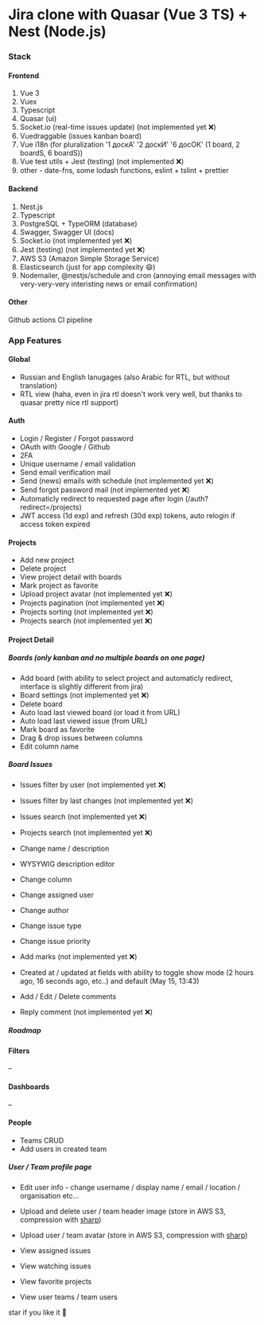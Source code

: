 # Jira clone with Quasar (Vue 3 TS) + Nest (Node.js)  

### Stack
#### Frontend

1. Vue 3
2. Vuex
3. Typescript
4. Quasar (ui)
5. Socket.io (real-time issues update) (not implemented yet ❌)
6. Vuedraggable (issues kanban board)
7. Vue i18n (for pluralization '1 доскА' '2 доскИ' '6 досОК' (1 board, 2 boardS, 6 boardS))
8. Vue test utils + Jest (testing) (not implemented ❌)
9. other - date-fns, some lodash functions, eslint + tslint + prettier

#### Backend

1. Nest.js
2. Typescript
3. PostgreSQL + TypeORM (database)
4. Swagger, Swagger UI (docs)
5. Socket.io (not implemented yet ❌)
6. Jest (testing) (not implemented yet ❌)
7. AWS S3 (Amazon Simple Storage Service)
8. Elasticsearch (just for app complexity 😄) 
9. Nodemailer, @nestjs/schedule and cron (annoying email messages with very-very-very interisting news or email confirmation)

#### Other

Github actions CI pipeline

### App Features

#### Global
- Russian and English lanugages (also Arabic for RTL, but without translation)
- RTL view (haha, even in jira rtl doesn't work very well, but thanks to quasar pretty nice rtl support)

#### Auth

- Login / Register / Forgot password 
- OAuth with Google / Github
- 2FA
- Unique username / email validation  
- Send email verification mail 
- Send (news) emails with schedule (not implemented yet ❌)
- Send forgot password mail (not implemented yet ❌)  
- Automaticly redirect to requested page after login (/auth?redirect=/projects)  
- JWT access (1d exp) and refresh (30d exp) tokens, auto relogin if access token expired  

#### Projects

- Add new project  
- Delete project  
- View project detail with boards  
- Mark project as favorite  
- Upload project avatar (not implemented yet ❌)  
- Projects pagination (not implemented yet ❌)  
- Projects sorting (not implemented yet ❌)  
- Projects search (not implemented yet ❌) 
  
#### Project Detail
##### Boards (only kanban and no multiple boards on one page)

- Add board (with ability to select project and automaticly redirect, interface is slightly different from jira)
- Board settings (not implemented yet ❌)  
- Delete board  
- Auto load last viewed board (or load it from URL)  
- Auto load last viewed issue (from URL)  
- Mark board as favorite  
- Drag & drop issues between columns
- Edit column name

##### Board Issues

- Issues filter by user (not implemented yet ❌)  
- Issues filter by last changes (not implemented yet ❌)  
- Issues search (not implemented yet ❌)  
  
- Projects search (not implemented yet ❌) 
- Change name / description
- WYSYWIG description editor
- Change column
- Change assigned user
- Change author
- Change issue type
- Change issue priority
- Add marks (not implemented yet ❌) 
- Created at / updated at fields with ability to toggle show mode (2 hours ago, 16 seconds ago, etc..) and default (May 15, 13:43)
- Add / Edit / Delete comments
- Reply comment (not implemented yet ❌) 

##### Roadmap    
  
#### Filters
–
  
#### Dashboards
–

#### People
- Teams CRUD
- Add users in created team

##### User / Team profile page
- Edit user info - change username / display name / email / location / organisation etc...

- Upload and delete user / team header image (store in AWS S3, compression with [sharp](https://github.com/lovell/sharp))
- Upload user / team avatar (store in AWS S3, compression with [sharp](https://github.com/lovell/sharp))

- View assigned issues
- View watching issues
- View favorite projects
- View user teams / team users  
  
star if you like it 🤩


